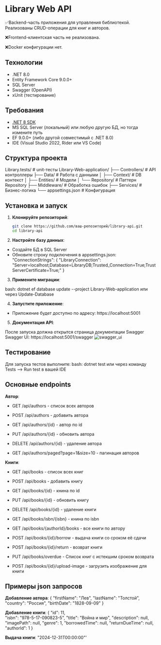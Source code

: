 # Library Web API

✅Backend-часть приложения для управления библиотекой. Реализованы CRUD-операции для книг и авторов.

❌Frontend-клиентская часть не реализована.

❌Docker конфигурации нет.

## Технологии

- .NET 8.0
- Entity Framework Core 9.0.0+
- SQL Server
- Swagger (OpenAPI)
- xUnit (тестирование)

## Требования

- [.NET 8 SDK](https://dotnet.microsoft.com/download/dotnet/8.0)
- MS SQL Server (локальный) или любую другую БД, но тогда измените путь
- EF 9.0.0+ (либо другой совместимый с .NET 8.0)
- IDE (Visual Studio 2022, Rider или VS Code)

## Структура проекта
Library.tests/         # unit-тесты
Library-Web-application/
├── Controllers/       # API контроллеры
├── Data/              # Работа с данными
│   ├── Context/       # DB контекст
│   ├── Entities/      # Модели
│   └── Repository/    # Паттерн Repository
├── Middleware/        # Обработка ошибок
├── Services/          # Бизнес-логика
└── appsettings.json   # Конфигурация

## Установка и запуск

1. **Клонируйте репозиторий**:
   ```bash
   git clone https://github.com/ваш-репозиторий/library-api.git
   cd library-api

2. **Настройте базу данных**:

- Создайте БД в SQL Server
- Обновите строку подключения в appsettings.json:
"ConnectionStrings": {
  "LibraryConnection": "Server=localhost;Database=LibraryDB;Trusted_Connection=True;TrustServerCertificate=True;"
}

3. **Примените миграции**:

bash:
dotnet ef database update --project Library-Web-application
или через Update-Database

4. **Запустите приложение**:

- Приложение будет доступно по адресу: https://localhost:5001

5. **Документация API**:

После запуска должна открытся страница документации Swagger
Swagger UI: https://localhost:5001/swagger
![swagger_ui](https://github.com/user-attachments/assets/adae48fa-708a-47a9-a2f2-8da6c3808aa5)

## Тестирование

Для запуска тестов выполните:
bash: dotnet test
или через команду Tests --> Run test в вашей IDE

## Основные endpoints

**Автор**:
- GET /api/authors - список всех авторов

- POST /api/authors - добавить автора

- GET /api/authors/{id} - автор по id

- PUT /api/authors/{id} - обновить автора

- DELETE /api/authors/{id} - удаление автора

- GET /api/authors/paged?page=1&size=10 - пагинация авторов

**Книги**:
- GET /api/books - список всех книг

- POST /api/books - добавить книгу

- GET /api/books/{id} - книна по id

- PUT /api/books/{id} - обновить книгу

- DELETE /api/books/{id} - удаление книги

- GET /api/books/isbn/{isbn} - книна по isbn

- GET /api/books/{authorId}/books - все книги по автору

- POST /api/books/{id}/borrow - выдача книги со сроком её сдачи

- POST /api/books/{id}/return - возврат книги

- PUT /api/books/overdue - Список книг с истекшим сроком возврата

- POST /api/books/{id}/upload-image - загрузить изображение для книги

## Примеры json запросов

**Добавление автора**:
{
  "firstName": "Лев",
  "lastName": "Толстой",
  "country": "Россия",
  "birthDate": "1828-09-09"
}

**Добавление книги**:
{
    "id": 11,  
    "isbn": "978-5-17-090823-5",
    "title": "Война и мир",
    "description": null,
    "imagePath": null,
    "genre": 1,
    "borrowedTime": null,
    "returnDueTime": null,
    "authorId": 1
  }

**Выдача книги**:
"2024-12-31T00:00:00"'
